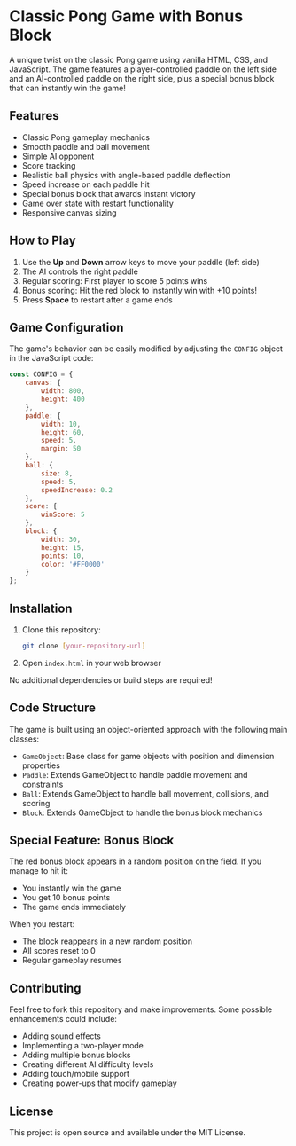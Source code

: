 # Classic Pong Game with Bonus Block

A unique twist on the classic Pong game using vanilla HTML, CSS, and JavaScript. The game features a player-controlled paddle on the left side and an AI-controlled paddle on the right side, plus a special bonus block that can instantly win the game!

## Features

- Classic Pong gameplay mechanics
- Smooth paddle and ball movement
- Simple AI opponent
- Score tracking
- Realistic ball physics with angle-based paddle deflection
- Speed increase on each paddle hit
- Special bonus block that awards instant victory
- Game over state with restart functionality
- Responsive canvas sizing

## How to Play

1. Use the **Up** and **Down** arrow keys to move your paddle (left side)
2. The AI controls the right paddle
3. Regular scoring: First player to score 5 points wins
4. Bonus scoring: Hit the red block to instantly win with +10 points!
5. Press **Space** to restart after a game ends

## Game Configuration

The game's behavior can be easily modified by adjusting the `CONFIG` object in the JavaScript code:

```javascript
const CONFIG = {
    canvas: {
        width: 800,
        height: 400
    },
    paddle: {
        width: 10,
        height: 60,
        speed: 5,
        margin: 50
    },
    ball: {
        size: 8,
        speed: 5,
        speedIncrease: 0.2
    },
    score: {
        winScore: 5
    },
    block: {
        width: 30,
        height: 15,
        points: 10,
        color: '#FF0000'
    }
};
```

## Installation

1. Clone this repository:
   ```bash
   git clone [your-repository-url]
   ```

2. Open `index.html` in your web browser

No additional dependencies or build steps are required!

## Code Structure

The game is built using an object-oriented approach with the following main classes:

- `GameObject`: Base class for game objects with position and dimension properties
- `Paddle`: Extends GameObject to handle paddle movement and constraints
- `Ball`: Extends GameObject to handle ball movement, collisions, and scoring
- `Block`: Extends GameObject to handle the bonus block mechanics

## Special Feature: Bonus Block

The red bonus block appears in a random position on the field. If you manage to hit it:
- You instantly win the game
- You get 10 bonus points
- The game ends immediately

When you restart:
- The block reappears in a new random position
- All scores reset to 0
- Regular gameplay resumes

## Contributing

Feel free to fork this repository and make improvements. Some possible enhancements could include:

- Adding sound effects
- Implementing a two-player mode
- Adding multiple bonus blocks
- Creating different AI difficulty levels
- Adding touch/mobile support
- Creating power-ups that modify gameplay

## License

This project is open source and available under the MIT License.